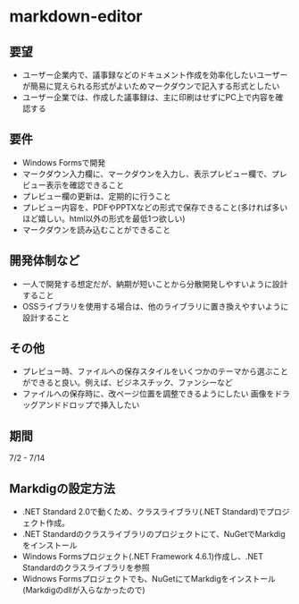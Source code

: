 # markdown-editor
## 要望
- ユーザー企業内で、議事録などのドキュメント作成を効率化したいユーザーが簡易に覚えられる形式がよいためマークダウンで記入する形式としたい
- ユーザー企業では、作成した議事録は、主に印刷はせずにPC上で内容を確認する
## 要件
- Windows Formsで開発
- マークダウン入力欄に、マークダウンを入力し、表示プレビュー欄で、プレビュー表示を確認できること
- プレビュー欄の更新は、定期的に行うこと
- プレビュー内容を、PDFやPPTXなどの形式で保存できること(多ければ多いほど嬉しい。html以外の形式を最低1つ欲しい)
- マークダウンを読み込むことができること
## 開発体制など
- 一人で開発する想定だが、納期が短いことから分散開発しやすいように設計すること
- OSSライブラリを使用する場合は、他のライブラリに置き換えやすいように設計すること
## その他
- プレビュー時、ファイルへの保存スタイルをいくつかのテーマから選ぶことができると良い。例えば、ビジネスチック、ファンシーなど
- ファイルへの保存時に、改ページ位置を調整できるようにしたい
画像をドラッグアンドドロップで挿入したい
## 期間
7/2 - 7/14
## Markdigの設定方法
- .NET Standard 2.0で動くため、クラスライブラリ(.NET Standard)でプロジェクト作成。
- .NET Standardのクラスライブラリのプロジェクトにて、NuGetでMarkdigをインストール
- Windows Formsプロジェクト(.NET Framework 4.6.1)作成し、.NET Standardのクラスライブラリを参照
- Widnows Formsプロジェクトでも、NuGetにてMarkdigをインストール(Markdigのdllが入らなかったので)
